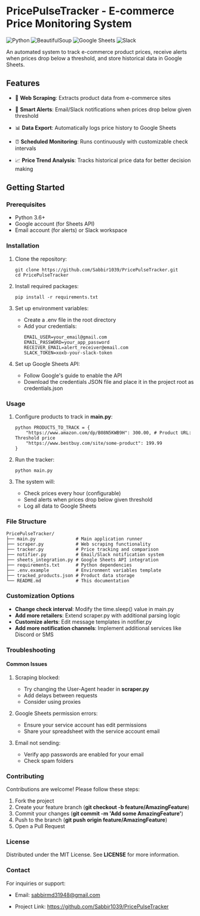 # PricePulseTracker - E-commerce Price Monitoring System
![Python](https://img.shields.io/badge/python-3670A0?style=for-the-badge&logo=python&logoColor=ffdd54)
![BeautifulSoup](https://img.shields.io/badge/BeautifulSoup-4-green?style=for-the-badge)
![Google Sheets](https://img.shields.io/badge/Google%20Sheets-34A853?style=for-the-badge&logo=google-sheets&logoColor=white)
![Slack](https://img.shields.io/badge/Slack-4A154B?style=for-the-badge&logo=slack&logoColor=white)

An automated system to track e-commerce product prices, receive alerts
when prices drop below a threshold, and store historical data in
Google Sheets.

## Features 
- 🛒 **Web Scraping**: Extracts product data from e-commerce sites

- 🔔 **Smart Alerts**: Email/Slack notifications when prices drop below
given threshold

- 📊 **Data Export**: Automatically logs price history to Google Sheets

- ⏰ **Scheduled Monitoring**: Runs continuously with customizable check
intervals

- 📈 **Price Trend Analysis**: Tracks historical price data for better
decision making

## Getting Started 
### Prerequisites 

- Python 3.6+
- Google account (for Sheets API)
- Email account (for alerts) or Slack workspace

### Installation 
1. Clone the repository:

    ```
    git clone https://github.com/Sabbir1039/PricePulseTracker.git
    cd PricePulseTracker
    ```

2. Install required packages:

    ```
    pip install -r requirements.txt
    ```

3. Set up environment variables:

    - Create a .env file in the root directory
    - Add your credentials:
        ```
        EMAIL_USER=your_email@gmail.com 
        EMAIL_PASSWORD=your_app_password
        RECEIVER_EMAIL=alert_receiver@email.com
        SLACK_TOKEN=xoxb-your-slack-token
        ```

4. Set up Google Sheets API:

    - Follow Google\'s guide to enable the API
    - Download the credentials JSON file and place it in the project root as credentials.json

### Usage 
1. Configure products to track in **main.py**:

    ```
    python PRODUCTS_TO_TRACK = { 
        "https://www.amazon.com/dp/B08N5KWB9H": 300.00, # Product URL: Threshold price
        "https://www.bestbuy.com/site/some-product": 199.99 
    }
    ```

2. Run the tracker:

    ```
    python main.py
    ```

3. The system will:

    - Check prices every hour (configurable)
    - Send alerts when prices drop below given threshold
    - Log all data to Google Sheets

### File Structure

    PricePulseTracker/
    ├── main.py               # Main application runner
    ├── scraper.py            # Web scraping functionality
    ├── tracker.py            # Price tracking and comparison
    ├── notifier.py           # Email/Slack notification system
    ├── sheets_integration.py # Google Sheets API integration
    ├── requirements.txt      # Python dependencies
    ├── .env.example          # Environment variables template
    ├── tracked_products.json # Product data storage
    └── README.md             # This documentation


### Customization Options

- **Change check interval**: Modify the time.sleep() value in main.py
- **Add more retailers**: Extend scraper.py with additional parsing logic
- **Customize alerts**: Edit message templates in notifier.py
- **Add more notification channels**: Implement additional services like Discord or SMS

### Troubleshooting 
#### Common Issues 

1. Scraping blocked:

    - Try changing the User-Agent header in **scraper.py**
    - Add delays between requests
    - Consider using proxies

2. Google Sheets permission errors:

    - Ensure your service account has edit permissions
    - Share your spreadsheet with the service account email

3. Email not sending:

    - Verify app passwords are enabled for your email
    - Check spam folders

### Contributing

Contributions are welcome! Please follow these steps:

1. Fork the project
2. Create your feature branch (**git checkout -b feature/AmazingFeature**)
3. Commit your changes (**git commit -m \'Add some AmazingFeature\'**)
4. Push to the branch (**git push origin feature/AmazingFeature**)
5. Open a Pull Request

### License
Distributed under the MIT License. See **LICENSE** for more
information.

### Contact
For inquiries or support:

- Email: sabbirmd31948@gmail.com

- Project Link: https://github.com/Sabbir1039/PricePulseTracker
